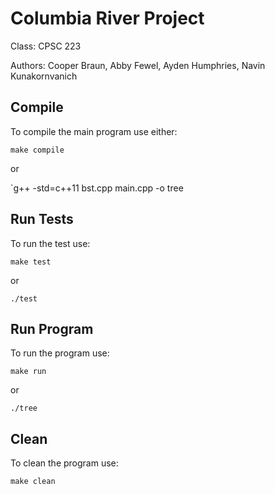 # Columbia River Project

Class: CPSC 223  

Authors: Cooper Braun, Abby Fewel, Ayden Humphries, Navin Kunakornvanich

## Compile

To compile the main program use either:

`make compile`

or

`g++ -std=c++11 bst.cpp main.cpp -o tree

## Run Tests

To run the test use:

`make test`

or

`./test`

## Run Program

To run the program use:

`make run`

or

`./tree`

## Clean

To clean the program use:

`make clean`
